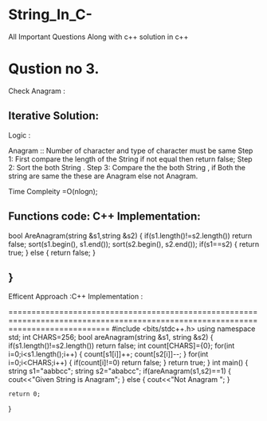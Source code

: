 # String_In_C-
All Important Questions Along with c++ solution in c++

Qustion no 3.
=========================
 Check Anagram :
 
 Iterative Solution:
 --------------------------
 Logic :
 
 Anagram  :: Number of character and type of character must be same 
 Step 1: First compare the length of the String if not equal then return false;
 Step 2: Sort the both String .
 Step 3: Compare the the both String , if Both the string  are same the these are Anagram else not Anagram.
 
 Time Compleity =O(nlogn);
 
  Functions code:
  C++ Implementation:
  -------------------------------------------------------------------------------------------------------------------------
  bool AreAnagram(string &s1,string &s2)
  {
     if(s1.length()!=s2.length())
     return false;
     sort(s1.begin(), s1.end());
     sort(s2.begin(), s2.end());
     if(s1==s2)
     {
     return true;
     }
     else
     {
     return false;
     }
     
     
   }
  ---------------------------------------------------------------------------------------------------------------------------------
  Efficent Approach :C++ Implementation :
  
  ==================================================================================================================================
#include <bits/stdc++.h>
using namespace std;
int CHARS=256;
bool areAnagram(string &s1, string &s2)
{
    if(s1.length()!=s2.length())
       return false;
       int count[CHARS]={0};
       for(int i=0;i<s1.length();i++)
       {
           count[s1[i]]++;
           count[s2[i]]--;
       }
       for(int i=0;i<CHARS;i++)
       {
           if(count[i]!=0)
           return false;
       }
       return true;
}
int main() {
	string s1="aabbcc";
	string s2="ababcc";
	if(areAnagram(s1,s2)==1)
	{
	cout<<"Given String is Anagram";
	}
	else
	{
	    cout<<"Not Anagram ";
	}
	

	
	return 0;
}
 
